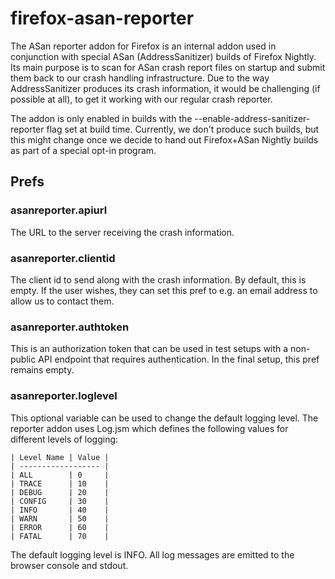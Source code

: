 # firefox-asan-reporter

The ASan reporter addon for Firefox is an internal addon used in conjunction
with special ASan (AddressSanitizer) builds of Firefox Nightly. Its main purpose
is to scan for ASan crash report files on startup and submit them back to our
crash handling infrastructure. Due to the way AddressSanitizer produces its
crash information, it would be challenging (if possible at all), to get it
working with our regular crash reporter.

The addon is only enabled in builds with the --enable-address-sanitizer-reporter
flag set at build time. Currently, we don't produce such builds, but this might
change once we decide to hand out Firefox+ASan Nightly builds as part of a
special opt-in program.

## Prefs

### asanreporter.apiurl

The URL to the server receiving the crash information.

### asanreporter.clientid

The client id to send along with the crash information. By default, this is
empty. If the user wishes, they can set this pref to e.g. an email address to
allow us to contact them.

### asanreporter.authtoken

This is an authorization token that can be used in test setups with a non-public
API endpoint that requires authentication. In the final setup, this pref remains
empty.

### asanreporter.loglevel

This optional variable can be used to change the default logging level. The
reporter addon uses Log.jsm which defines the following values for different
levels of logging:

    | Level Name | Value |
    | ------------------ |
    | ALL        | 0     |
    | TRACE      | 10    |
    | DEBUG      | 20    |
    | CONFIG     | 30    |
    | INFO       | 40    |
    | WARN       | 50    |
    | ERROR      | 60    |
    | FATAL      | 70    |

The default logging level is INFO. All log messages are emitted to the browser
console and stdout.
